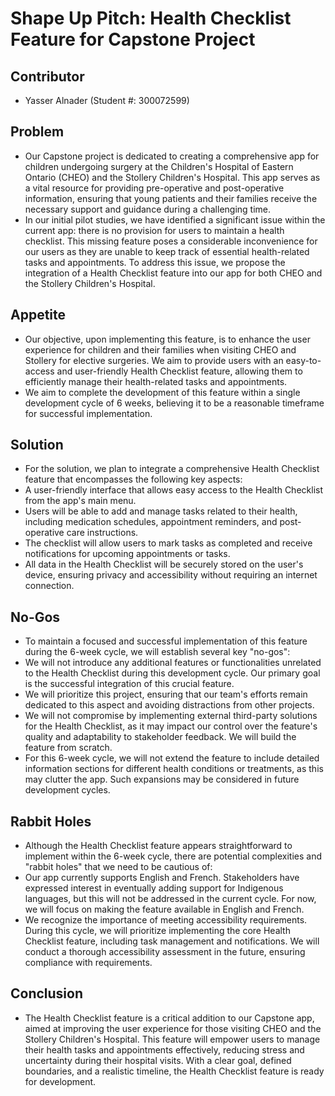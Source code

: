 # Shape Up Pitch: Health Checklist Feature for Capstone Project
## Contributor
- Yasser Alnader (Student #: 300072599)

## Problem
- Our Capstone project is dedicated to creating a comprehensive app for children undergoing surgery at the Children's Hospital of Eastern Ontario (CHEO) and the Stollery Children's Hospital. This app serves as a vital resource for providing pre-operative and post-operative information, ensuring that young patients and their families receive the necessary support and guidance during a challenging time.
- In our initial pilot studies, we have identified a significant issue within the current app: there is no provision for users to maintain a health checklist. This missing feature poses a considerable inconvenience for our users as they are unable to keep track of essential health-related tasks and appointments. To address this issue, we propose the integration of a Health Checklist feature into our app for both CHEO and the Stollery Children's Hospital.

## Appetite
- Our objective, upon implementing this feature, is to enhance the user experience for children and their families when visiting CHEO and Stollery for elective surgeries. We aim to provide users with an easy-to-access and user-friendly Health Checklist feature, allowing them to efficiently manage their health-related tasks and appointments.
- We aim to complete the development of this feature within a single development cycle of 6 weeks, believing it to be a reasonable timeframe for successful implementation.

## Solution
- For the solution, we plan to integrate a comprehensive Health Checklist feature that encompasses the following key aspects:
- A user-friendly interface that allows easy access to the Health Checklist from the app's main menu.
- Users will be able to add and manage tasks related to their health, including medication schedules, appointment reminders, and post-operative care instructions.
- The checklist will allow users to mark tasks as completed and receive notifications for upcoming appointments or tasks.
- All data in the Health Checklist will be securely stored on the user's device, ensuring privacy and accessibility without requiring an internet connection.

## No-Gos
- To maintain a focused and successful implementation of this feature during the 6-week cycle, we will establish several key "no-gos":
- We will not introduce any additional features or functionalities unrelated to the Health Checklist during this development cycle. Our primary goal is the successful integration of this crucial feature.
- We will prioritize this project, ensuring that our team's efforts remain dedicated to this aspect and avoiding distractions from other projects.
- We will not compromise by implementing external third-party solutions for the Health Checklist, as it may impact our control over the feature's quality and adaptability to stakeholder feedback. We will build the feature from scratch.
- For this 6-week cycle, we will not extend the feature to include detailed information sections for different health conditions or treatments, as this may clutter the app. Such expansions may be considered in future development cycles.

## Rabbit Holes
- Although the Health Checklist feature appears straightforward to implement within the 6-week cycle, there are potential complexities and "rabbit holes" that we need to be cautious of:
- Our app currently supports English and French. Stakeholders have expressed interest in eventually adding support for Indigenous languages, but this will not be addressed in the current cycle. For now, we will focus on making the feature available in English and French.
- We recognize the importance of meeting accessibility requirements. During this cycle, we will prioritize implementing the core Health Checklist feature, including task management and notifications. We will conduct a thorough accessibility assessment in the future, ensuring compliance with requirements.

## Conclusion
- The Health Checklist feature is a critical addition to our Capstone app, aimed at improving the user experience for those visiting CHEO and the Stollery Children's Hospital. This feature will empower users to manage their health tasks and appointments effectively, reducing stress and uncertainty during their hospital visits. With a clear goal, defined boundaries, and a realistic timeline, the Health Checklist feature is ready for development.
